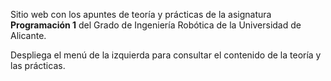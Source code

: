 Sitio web con los apuntes de teoría y prácticas de la
asignatura **Programación 1** del Grado de Ingeniería Robótica de la Universidad de Alicante.

Despliega el menú de la izquierda para consultar el contenido de la teoría y las prácticas.

